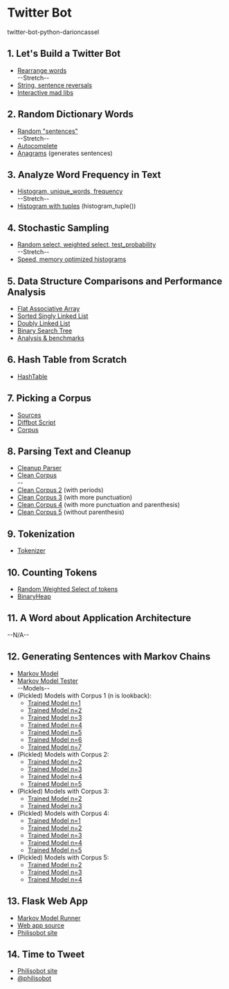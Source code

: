 # Twitter Bot
twitter-bot-python-darioncassel

## 1. Let's Build a Twitter Bot
* [Rearrange words](rearrange.py)
<br>--Stretch--
* [String, sentence reversals](reverse.py)
* [Interactive mad libs](madlibs.py)

## 2. Random Dictionary Words
* [Random "sentences"](dictionary_words.py)
<br>--Stretch--
* [Autocomplete](autocomplete.py)
* [Anagrams](anagram.py) (generates sentences)

## 3. Analyze Word Frequency in Text
* [Histogram, unique_words, frequency](frequency.py)
<br>--Stretch--
* [Histogram with tuples](frequency.py) (histogram_tuple())

## 4. Stochastic Sampling
* [Random select, weighted select, test_probability](sampling.py)
<br>--Stretch--
* [Speed, memory optimized histograms](histogram.py)

## 5. Data Structure Comparisons and Performance Analysis
* [Flat Associative Array](flatassociativearray.py)
* [Sorted Singly Linked List](sortedsinglylinkedlist.py)
* [Doubly Linked List](doublylinkedlist.py)
* [Binary Search Tree](binarysearchtree.py)
* [Analysis & benchmarks](histogram_tester.py)

## 6. Hash Table from Scratch
* [HashTable](hashtable.py)

## 7. Picking a Corpus
* [Sources](pages.txt)
* [Diffbot Script](diffbot_script.py)
* [Corpus](corpus/corpus.txt)

## 8. Parsing Text and Cleanup
* [Cleanup Parser](cleanup_parser.py)
* [Clean Corpus](corpus/clean_corpus.txt)
<br>--
* [Clean Corpus 2](corpus/clean_corpus_2.txt) (with periods)
* [Clean Corpus 3](corpus/clean_corpus_3.txt) (with more punctuation)
* [Clean Corpus 4](corpus/clean_corpus_4.txt) (with more punctuation and parenthesis)
* [Clean Corpus 5](corpus/clean_corpus_5.txt) (without parenthesis)

## 9. Tokenization
* [Tokenizer](tokenize.py)

## 10. Counting Tokens
* [Random Weighted Select of tokens](token_hgram.py)
* [BinaryHeap](binaryheap.py)

## 11. A Word about Application Architecture
--N/A--

## 12. Generating Sentences with Markov Chains
* [Markov Model](markovmodel.py)
* [Markov Model Tester](markovmodel_tester.py)
<br>--Models--
* (Pickled) Models with Corpus 1 (n is lookback):
    * [Trained Model n=1](models/trained_model1_1.p)
    * [Trained Model n=2](models/trained_model1_2.p)
    * [Trained Model n=3](models/trained_model1_3.p)
    * [Trained Model n=4](models/trained_model1_4.p)
    * [Trained Model n=5](models/trained_model1_5.p)
    * [Trained Model n=6](models/trained_model1_6.p)
    * [Trained Model n=7](models/trained_model1_7.p)
* (Pickled) Models with Corpus 2:
    * [Trained Model n=2](models/trained_model2_2.p)
    * [Trained Model n=3](models/trained_model2_3.p)
    * [Trained Model n=4](models/trained_model2_4.p)
    * [Trained Model n=5](models/trained_model2_5.p)
* (Pickled) Models with Corpus 3:
    * [Trained Model n=2](models/trained_model3_2.p)
    * [Trained Model n=3](models/trained_model3_3.p)
* (Pickled) Models with Corpus 4:
    * [Trained Model n=1](models/trained_model4_1.p)
    * [Trained Model n=2](models/trained_model4_2.p)
    * [Trained Model n=3](models/trained_model4_3.p)
    * [Trained Model n=4](models/trained_model4_4.p)
    * [Trained Model n=5](models/trained_model4_5.p)
* (Pickled) Models with Corpus 5:
    * [Trained Model n=2](models/trained_model5_2.p)
    * [Trained Model n=3](models/trained_model5_3.p)
    * [Trained Model n=4](models/trained_model5_4.p)

## 13. Flask Web App
* [Markov Model Runner](markovmodel_runner.py)
* [Web app source](app/)
* [Philisobot site](http://philisobot.herokuapp.com/)

## 14. Time to Tweet
* [Philisobot site](http://philisobot.herokuapp.com/)
* [@philisobot](https://twitter.com/philisobot)
